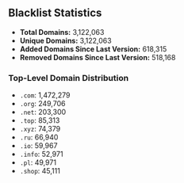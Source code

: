 ## Blacklist Statistics

- **Total Domains:** 3,122,063
- **Unique Domains:** 3,122,063
- **Added Domains Since Last Version:** 618,315
- **Removed Domains Since Last Version:** 518,168

### Top-Level Domain Distribution

-  `.com`: 1,472,279
-  `.org`: 249,706
-  `.net`: 203,300
-  `.top`: 85,313
-  `.xyz`: 74,379
-  `.ru`: 66,940
-  `.io`: 59,967
-  `.info`: 52,971
-  `.pl`: 49,971
-  `.shop`: 45,111
